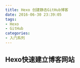 ```yaml
---
title: Hexo 创建静态GitHub博客
date: 2016-06-30 23:39:05
tags: 
- Hexo
- GitHub
categories:
- 入门系列
---
```

## Hexo快速建立博客网站